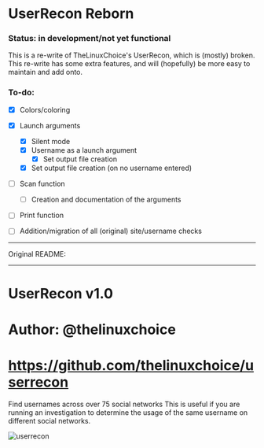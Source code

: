 # UserRecon Reborn

### Status: in development/not yet functional

This is a re-write of TheLinuxChoice's UserRecon, which is (mostly) broken. This re-write has some extra features, and will (hopefully) be more easy to maintain and add onto.

### To-do:

- [x] Colors/coloring
- [x] Launch arguments
   - [x] Silent mode
   - [x] Username as a launch argument
      - [x] Set output file creation
   - [x] Set output file creation (on no username entered)
- [ ] Scan function
   - [ ] Creation and documentation of the arguments
- [ ] Print function
- [ ] Addition/migration of all (original) site/username checks


----------------

Original README:

----------------

# UserRecon v1.0

# Author: @thelinuxchoice
# https://github.com/thelinuxchoice/userrecon

Find usernames across over 75 social networks
This is useful if you are running an investigation to determine the usage of the same username on different social networks.

![userrecon](./userrecon.png)
